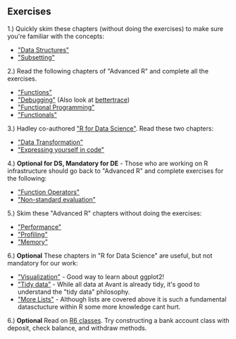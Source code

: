 ## Exercises

1.) Quickly skim these chapters (without doing the exercises) to make sure you're familiar with the concepts:

 * ["Data Structures"](http://adv-r.had.co.nz/Data-structures.html)
 * ["Subsetting"](http://adv-r.had.co.nz/Subsetting.html)

2.) Read the following chapters of "Advanced R" and complete all the exercises.

 * ["Functions"](http://adv-r.had.co.nz/Functions.html)
 * ["Debugging"](http://adv-r.had.co.nz/Exceptions-Debugging.html) (Also look at [bettertrace](https://github.com/robertzk/bettertrace))
 * ["Functional Programming"](http://adv-r.had.co.nz/Functional-programming.html)
 * ["Functionals"](http://adv-r.had.co.nz/Functionals.html)

3.) Hadley co-authored ["R for Data Science"](http://r4ds.had.co.nz/).  Read these two chapters:

 * ["Data Transformation"](http://r4ds.had.co.nz/transform.html)
 * ["Expressing yourself in code"](http://r4ds.had.co.nz/functions.html)

4.) **Optional for DS, Mandatory for DE** - Those who are working on R infrastructure should go back to "Advanced R" and complete exercises for the following:

* ["Function Operators"](http://adv-r.had.co.nz/Function-operators.html)
* ["Non-standard evaluation"](http://adv-r.had.co.nz/Computing-on-the-language.html)

5.) Skim these "Advanced R" chapters without doing the exercises:

* ["Performance"](http://adv-r.had.co.nz/Performance.html)
* ["Profiling"](http://adv-r.had.co.nz/Profiling.html)
* ["Memory"](http://adv-r.had.co.nz/memory.html)

6.) **Optional** These chapters in "R for Data Science" are useful, but not mandatory for our work:

* ["Visualization"](http://r4ds.had.co.nz/visualize.html) - Good way to learn about ggplot2!
* ["Tidy data"](http://r4ds.had.co.nz/tidy.html) - While all data at Avant is already tidy, it's good to understand the "tidy data" philosophy.
* ["More Lists"](http://r4ds.had.co.nz/lists.html) - Although lists are covered above it is such a fundamental datasctucture within R some more knowledge cant hurt.

6.) **Optional** Read on [R6 classes](https://cran.r-project.org/web/packages/R6/vignettes/Introduction.html). Try constructing a bank account class with deposit, check balance, and withdraw methods.
